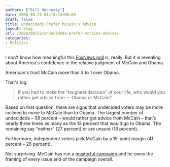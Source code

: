 ```yaml
---
authors: ["Bill Hennessy"]
date: 2008-08-23 01:15:24+00:00
draft: false
title: Undecideds Prefer McCain's Advice
layout: blog
url: /2008/08/22/undecideds-prefer-mccains-advice/
categories:
- Politics
---
```


I don't know how meaningful this [FoxNews poll](https://www.foxnews.com/story/0,2933,409225,00.html) is, really.  But it is revealing about America's confidence in the relative judgment of McCain and Obama.  

American's trust McCain more than 3 to 1 over Obama.  

That's big.



> If you had to make the “toughest decision” of your life, who would you rather get advice from — Obama or McCain?

Based on that question, there are signs that undecided voters may be more inclined to move to McCain than to Obama. The largest number of undecideds – 38 percent – would rather get advice from McCain – that’s nearly three times as many as the 13 percent that would go to Obama. The remaining say “neither” (27 percent) or are unsure (18 percent).

Furthermore, independent voters pick McCain by a 15-point margin (41 percent – 26 percent).



Not surprising.  McCain has run a [masterful campaign ](https://hennessysview.com/2008/08/21/mccain-might-just-win-this-thing/)and he owns the framing of every issue and of the campaign overall.





